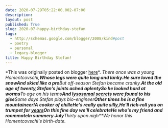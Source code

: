 ```yaml
---
date: 2020-07-29T05:22:00.002-07:00
description: 
layout: post
published: True
slug: 2020-07-happy-birthday-stefan
tags:
  - http://schemas.google.com/blogger/2008/kind#post
  - poetry
  - personal
  - legacy-blogger
title: Happy Birthday Stefan!
---
```


\*This was originally posted on blogger [here](https://www.rohanprasad.org/2020/07/happy-birthday-stefan.html)\*.
*There once was a young Homentcovschi,**Whose legs were quite long and lanky.**He sure loved the snow**And skied like a pro**But off-season Stefan became cranky.**At the old age of twenty,**Stefan's joints ached aplenty**So he looked hard at worms**To age on his terms**And [lysosomal secrets](https://advances.sciencemag.org/content/advances/6/26/eaaz9805.full.pdf) were found to his glee**Some days Stefan plays bio-engineer**Other times he is a fine mountaineer!**A cooker of chille**He's really quite silly,**He'll rick-roll you on trumpet for [years](https://www.youtube.com/watch?v=TzXXHVhGXTQ)**On this fine day we'll celebrate**He who's my friend and roommate**In summery July**Thirty upon nigh**We honor this Homentcovschi's birth-date.*